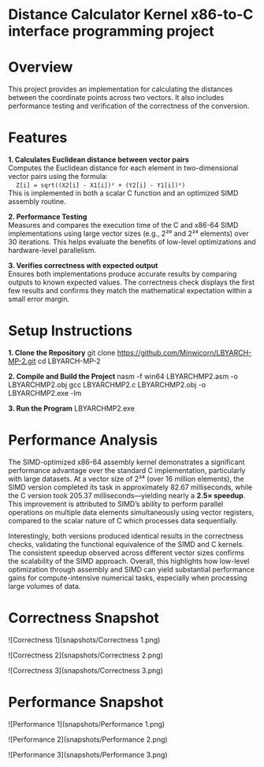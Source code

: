 # Distance Calculator Kernel x86-to-C interface programming project

# Overview

This project provides an implementation for calculating the distances between the coordinate points across two vectors. It also includes performance testing and verification of the correctness of the conversion.

# Features

**1. Calculates Euclidean distance between vector pairs**  
Computes the Euclidean distance for each element in two-dimensional vector pairs using the formula:  
&nbsp;&nbsp;&nbsp;&nbsp;`Z[i] = sqrt((X2[i] - X1[i])² + (Y2[i] - Y1[i])²)`  
This is implemented in both a scalar C function and an optimized SIMD assembly routine.

**2. Performance Testing**  
Measures and compares the execution time of the C and x86-64 SIMD implementations using large vector sizes (e.g., 2²⁰ and 2²⁴ elements) over 30 iterations. This helps evaluate the benefits of low-level optimizations and hardware-level parallelism.

**3. Verifies correctness with expected output**  
Ensures both implementations produce accurate results by comparing outputs to known expected values. The correctness check displays the first few results and confirms they match the mathematical expectation within a small error margin.


# Setup Instructions

**1. Clone the Repository**
git clone https://github.com/Minwicorn/LBYARCH-MP-2.git
cd LBYARCH-MP-2

**2. Compile and Build the Project**
nasm -f win64 LBYARCHMP2.asm -o LBYARCHMP2.obj
gcc LBYARCHMP2.c LBYARCHMP2.obj -o LBYARCHMP2.exe -lm

**3. Run the Program**
LBYARCHMP2.exe

# Performance Analysis

The SIMD-optimized x86-64 assembly kernel demonstrates a significant performance advantage over the standard C implementation, particularly with large datasets. At a vector size of 2²⁴ (over 16 million elements), the SIMD version completed its task in approximately 82.67 milliseconds, while the C version took 205.37 milliseconds—yielding nearly a **2.5× speedup**. This improvement is attributed to SIMD’s ability to perform parallel operations on multiple data elements simultaneously using vector registers, compared to the scalar nature of C which processes data sequentially.

Interestingly, both versions produced identical results in the correctness checks, validating the functional equivalence of the SIMD and C kernels. The consistent speedup observed across different vector sizes confirms the scalability of the SIMD approach. Overall, this highlights how low-level optimization through assembly and SIMD can yield substantial performance gains for compute-intensive numerical tasks, especially when processing large volumes of data.

# Correctness Snapshot
![Correctness 1](snapshots/Correctness 1.png)

![Correctness 2](snapshots/Correctness 2.png)

![Correctness 3](snapshots/Correctness 3.png)

# Performance Snapshot
![Performance 1](snapshots/Performance 1.png)

![Performance 2](snapshots/Performance 2.png)

![Performance 3](snapshots/Performance 3.png)


